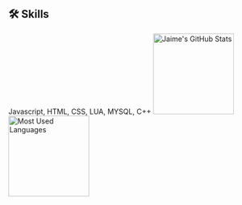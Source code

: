 ## 🛠 Skills
Javascript, HTML, CSS, LUA, MYSQL, C++
<img alt="Jaime's GitHub Stats" height="160em"  src="https://github-readme-stats.vercel.app/api?username=Options-Dev&theme=material-palenight&show_icons=true">
<img alt="Most Used Languages" height="160em" src="https://github-readme-stats.vercel.app/api/top-langs/?username=Options-Dev&hide=html&layout=compact&theme=material-palenight" >
